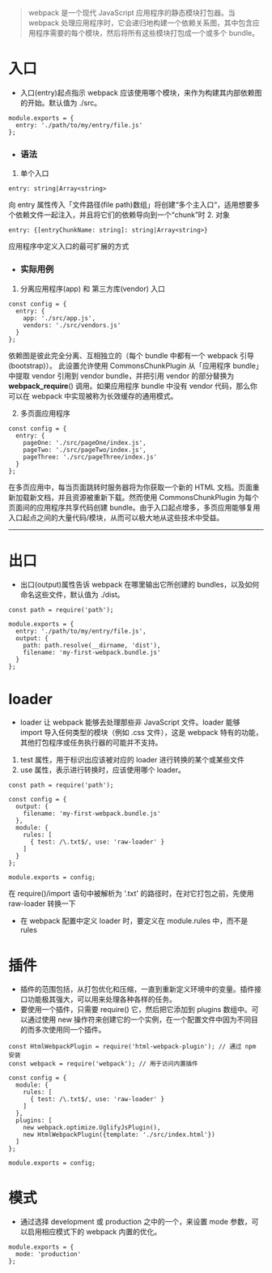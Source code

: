 > webpack 是一个现代 JavaScript 应用程序的静态模块打包器。当 webpack 处理应用程序时，它会递归地构建一个依赖关系图，其中包含应用程序需要的每个模块，然后将所有这些模块打包成一个或多个 bundle。

# 入口
- 入口(entry)起点指示 webpack 应该使用哪个模块，来作为构建其内部依赖图的开始。默认值为 ./src。
```
module.exports = {
  entry: './path/to/my/entry/file.js'
};
```
- ### 语法
1. 单个入口 
```
entry: string|Array<string>
```
向 entry 属性传入「文件路径(file path)数组」将创建“多个主入口“，适用想要多个依赖文件一起注入，并且将它们的依赖导向到一个“chunk”时
2. 对象
```
entry: {[entryChunkName: string]: string|Array<string>}
```
应用程序中定义入口的最可扩展的方式

- ### 实际用例
1. 分离应用程序(app) 和 第三方库(vendor) 入口
```
const config = {
  entry: {
    app: './src/app.js',
    vendors: './src/vendors.js'
  }
};
```
依赖图是彼此完全分离、互相独立的（每个 bundle 中都有一个 webpack 引导(bootstrap)）。
此设置允许使用 CommonsChunkPlugin 从「应用程序 bundle」中提取 vendor 引用到 vendor bundle，并把引用 vendor 的部分替换为 __webpack_require__() 调用。如果应用程序 bundle 中没有 vendor 代码，那么你可以在 webpack 中实现被称为长效缓存的通用模式。

2. 多页面应用程序

```
const config = {
  entry: {
    pageOne: './src/pageOne/index.js',
    pageTwo: './src/pageTwo/index.js',
    pageThree: './src/pageThree/index.js'
  }
};
```
在多页应用中，每当页面跳转时服务器将为你获取一个新的 HTML 文档。页面重新加载新文档，并且资源被重新下载。然而使用 CommonsChunkPlugin 为每个页面间的应用程序共享代码创建 bundle。由于入口起点增多，多页应用能够复用入口起点之间的大量代码/模块，从而可以极大地从这些技术中受益。
- - -
# 出口
- 出口(output)属性告诉 webpack 在哪里输出它所创建的 bundles，以及如何命名这些文件，默认值为 ./dist。

```
const path = require('path');

module.exports = {
  entry: './path/to/my/entry/file.js',
  output: {
    path: path.resolve(__dirname, 'dist'),
    filename: 'my-first-webpack.bundle.js'
  }
};
```
# loader
- loader 让 webpack 能够去处理那些非 JavaScript 文件。loader 能够 import 导入任何类型的模块（例如 .css 文件），这是 webpack 特有的功能，其他打包程序或任务执行器的可能并不支持。
1. test 属性，用于标识出应该被对应的 loader 进行转换的某个或某些文件
2. use 属性，表示进行转换时，应该使用哪个 loader。

```
const path = require('path');

const config = {
  output: {
    filename: 'my-first-webpack.bundle.js'
  },
  module: {
    rules: [
      { test: /\.txt$/, use: 'raw-loader' }
    ]
  }
};

module.exports = config;
```
在 require()/import 语句中被解析为 '.txt' 的路径时，在对它打包之前，先使用 raw-loader 转换一下
- 在 webpack 配置中定义 loader 时，要定义在 module.rules 中，而不是 rules

# 插件
- 插件的范围包括，从打包优化和压缩，一直到重新定义环境中的变量。插件接口功能极其强大，可以用来处理各种各样的任务。
- 要使用一个插件，只需要 require() 它，然后把它添加到 plugins 数组中。可以通过使用 new 操作符来创建它的一个实例，在一个配置文件中因为不同目的而多次使用同一个插件。
```
const HtmlWebpackPlugin = require('html-webpack-plugin'); // 通过 npm 安装
const webpack = require('webpack'); // 用于访问内置插件

const config = {
  module: {
    rules: [
      { test: /\.txt$/, use: 'raw-loader' }
    ]
  },
  plugins: [
    new webpack.optimize.UglifyJsPlugin(),
    new HtmlWebpackPlugin({template: './src/index.html'})
  ]
};

module.exports = config;
```

# 模式
- 通过选择 development 或 production 之中的一个，来设置 mode 参数，可以启用相应模式下的 webpack 内置的优化。
```
module.exports = {
  mode: 'production'
};
```
